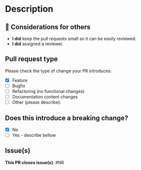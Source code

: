 # Description
<!-- Please give a general description about the changes. And add screenshots or videos if needed. -->

## 🚨 Considerations for others

- **I did** keep the pull requests small so it can be easily reviewed.
- **I did** assigned a reviewer.

## Pull request type
<!-- Please try to limit your pull request to one type, submit multiple pull requests if needed. -->
Please check the type of change your PR introduces:

- [x] Feature
- [ ] Bugfix
- [ ] Refactoring (no functional changes)
- [ ] Documentation content changes
- [ ] Other (please describe):

## Does this introduce a breaking change?

- [x] No
- [ ] Yes - describe bellow

## Issue(s)
<!-- Coma separated Issue numbers. -->
**This PR closes issue(s)**: #NR
